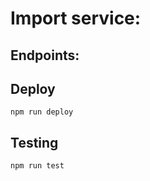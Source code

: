 # Import service:

## Endpoints:

## Deploy

```
npm run deploy
```

## Testing

```
npm run test
```
